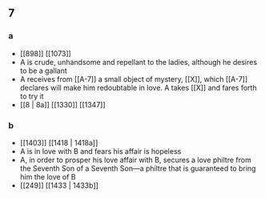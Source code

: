 ## 7
### a
- [[898]] [[1073]] 
- A is crude, unhandsome and repellant to the ladies, although he desires to be a gallant
- A receives from [[A-7]] a small object of mystery, [[X]], which [[A-7]] declares will make him redoubtable in love. A takes [[X]] and fares forth to try it
- [[8 | 8a]] [[1330]] [[1347]] 

### b
- [[1403]] [[1418 | 1418a]] 
- A is in love with B and fears his affair is hopeless
- A, in order to prosper his love affair with B, secures a love philtre from the Seventh Son of a Seventh Son—a philtre that is guaranteed to bring him the love of B
- [[249]] [[1433 | 1433b]] 

